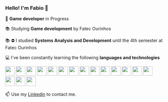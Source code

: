 ### Hello! I'm Fabio 👋

🌱 **Game developer** in Progress

📚 Studying **Game development** by Fatec Ourinhos

📚 ⛔️ I studied **Systems Analysis and Development** until the 4th semester at Fatec Ourinhos

💻 I've been constantly learning the following **languages and technologies**

<code><img height="30" src="https://github.com/fabionicoleti/fabionicoleti/blob/master/assets/html.png"></code>
<code><img height="30" src="https://github.com/fabionicoleti/fabionicoleti/blob/master/assets/css.png"></code>
<code><img height="30" src="https://github.com/fabionicoleti/fabionicoleti/blob/master/assets/python.png"></code>
<code><img height="30" src="https://github.com/fabionicoleti/fabionicoleti/blob/master/assets/unity.png"></code>
<code><img height="30" src="https://github.com/fabionicoleti/fabionicoleti/blob/master/assets/construct.png"></code>
<code><img height="30" src="https://github.com/fabionicoleti/fabionicoleti/blob/master/assets/unreal.png"></code>
<code><img height="30" src="https://github.com/fabionicoleti/fabionicoleti/blob/master/assets/rpgmaker.png"></code>
<code><img height="30" src="https://github.com/fabionicoleti/fabionicoleti/blob/master/assets/csharp.png"></code>
<code><img height="30" src="https://github.com/fabionicoleti/fabionicoleti/blob/master/assets/lua.png"></code>
<code><img height="30" src="https://github.com/fabionicoleti/fabionicoleti/blob/master/assets/coronasdk.png"></code>
<code><img height="30" src="https://github.com/fabionicoleti/fabionicoleti/blob/master/assets/blender.png"></code>
<code><img height="30" src="https://github.com/fabionicoleti/fabionicoleti/blob/master/assets/javascript.png"></code>
<code><img height="30" src="https://github.com/fabionicoleti/fabionicoleti/blob/master/assets/nodejs.png"></code>
<code><img height="30" src="https://github.com/fabionicoleti/fabionicoleti/blob/master/assets/wordpress.png"></code>
<code><img height="30" src="https://github.com/fabionicoleti/fabionicoleti/blob/master/assets/mysql.png"></code>
<code><img height="30" src="https://github.com/fabionicoleti/fabionicoleti/blob/master/assets/photoshop.png"></code>
<code><img height="30" src="https://github.com/fabionicoleti/fabionicoleti/blob/master/assets/premiere.png"></code>

📫 Use my [Linkedin](https://www.linkedin.com/in/fabionicoleti/) to contact me.
